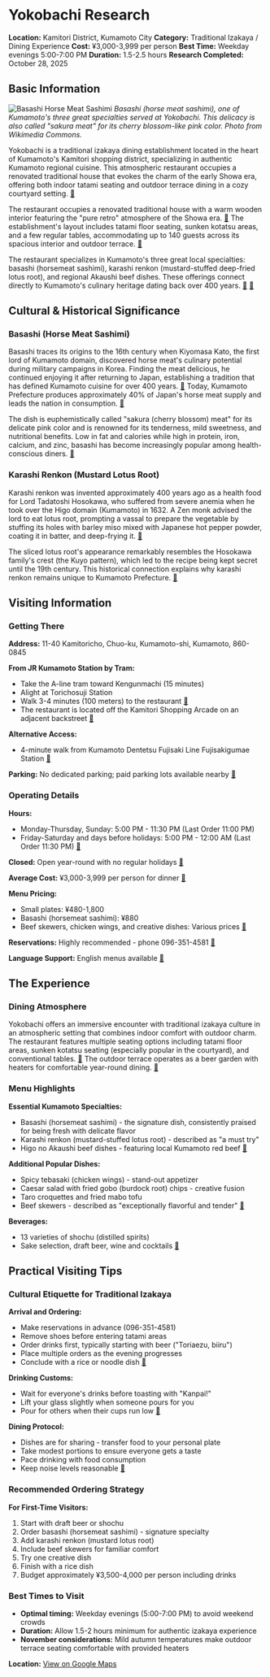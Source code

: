 # Yokobachi Research

**Location:** Kamitori District, Kumamoto City
**Category:** Traditional Izakaya / Dining Experience
**Cost:** ¥3,000-3,999 per person
**Best Time:** Weekday evenings 5:00-7:00 PM
**Duration:** 1.5-2.5 hours
**Research Completed:** October 28, 2025

## Basic Information

![Basashi Horse Meat Sashimi](https://upload.wikimedia.org/wikipedia/commons/c/c7/Horse_meat_sashimi_%2837856368771%29.jpg)
*Basashi (horse meat sashimi), one of Kumamoto's three great specialties served at Yokobachi. This delicacy is also called "sakura meat" for its cherry blossom-like pink color. Photo from Wikimedia Commons.*

Yokobachi is a traditional izakaya dining establishment located in the heart of Kumamoto's Kamitori shopping district, specializing in authentic Kumamoto regional cuisine. This atmospheric restaurant occupies a renovated traditional house that evokes the charm of the early Showa era, offering both indoor tatami seating and outdoor terrace dining in a cozy courtyard setting. [🔗](https://tabelog.com/en/kumamoto/A4301/A430101/43000069/)

The restaurant occupies a renovated traditional house with a warm wooden interior featuring the "pure retro" atmosphere of the Showa era. [🔗](https://japancheapo.com/restaurant/yokobachi-izakaya/) The establishment's layout includes tatami floor seating, sunken kotatsu areas, and a few regular tables, accommodating up to 140 guests across its spacious interior and outdoor terrace. [🔗](https://tabelog.com/en/kumamoto/A4301/A430101/43000069/)

The restaurant specializes in Kumamoto's three great local specialties: basashi (horsemeat sashimi), karashi renkon (mustard-stuffed deep-fried lotus root), and regional Akaushi beef dishes. These offerings connect directly to Kumamoto's culinary heritage dating back over 400 years. [🔗](https://voyapon.com/horse-sashimi/) [🔗](https://kumamoto.guide/en/foods/foods_04.html)

## Cultural & Historical Significance

### Basashi (Horse Meat Sashimi)

Basashi traces its origins to the 16th century when Kiyomasa Kato, the first lord of Kumamoto domain, discovered horse meat's culinary potential during military campaigns in Korea. Finding the meat delicious, he continued enjoying it after returning to Japan, establishing a tradition that has defined Kumamoto cuisine for over 400 years. [🔗](https://en.akumamoto.jp/archives/221190/) Today, Kumamoto Prefecture produces approximately 40% of Japan's horse meat supply and leads the nation in consumption. [🔗](https://japanbite.com/blogs/news/exploring-basashi-and-its-place-in-japanese-cuisine)

The dish is euphemistically called "sakura (cherry blossom) meat" for its delicate pink color and is renowned for its tenderness, mild sweetness, and nutritional benefits. Low in fat and calories while high in protein, iron, calcium, and zinc, basashi has become increasingly popular among health-conscious diners. [🔗](https://www.maff.go.jp/e/policies/market/k_ryouri/search_menu/4013/index.html)

### Karashi Renkon (Mustard Lotus Root)

Karashi renkon was invented approximately 400 years ago as a health food for Lord Tadatoshi Hosokawa, who suffered from severe anemia when he took over the Higo domain (Kumamoto) in 1632. A Zen monk advised the lord to eat lotus root, prompting a vassal to prepare the vegetable by stuffing its holes with barley miso mixed with Japanese hot pepper powder, coating it in batter, and deep-frying it. [🔗](https://www.maff.go.jp/e/policies/market/k_ryouri/search_menu/270/index.html)

The sliced lotus root's appearance remarkably resembles the Hosokawa family's crest (the Kuyo pattern), which led to the recipe being kept secret until the 19th century. This historical connection explains why karashi renkon remains unique to Kumamoto Prefecture. [🔗](https://kumamoto.guide/en/foods/foods_04.html)

## Visiting Information

### Getting There

**Address:** 11-40 Kamitoricho, Chuo-ku, Kumamoto-shi, Kumamoto, 860-0845

**From JR Kumamoto Station by Tram:**
- Take the A-line tram toward Kengunmachi (15 minutes)
- Alight at Torichosuji Station
- Walk 3-4 minutes (100 meters) to the restaurant [🔗](https://kumamoto-guide.jp/en/spots/detail/138)
- The restaurant is located off the Kamitori Shopping Arcade on an adjacent backstreet [🔗](https://savorjapan.com/contents/discover-oishii-japan/not-sure-where-to-eat-13-amazing-restaurants-and-izakaya-in-kumamoto)

**Alternative Access:**
- 4-minute walk from Kumamoto Dentetsu Fujisaki Line Fujisakigumae Station [🔗](https://kumamoto.guide/en/gurunavi-spots/detail/fbxs904)

**Parking:** No dedicated parking; paid parking lots available nearby [🔗](https://tabelog.com/en/kumamoto/A4301/A430101/43000069/)

### Operating Details

**Hours:**
- Monday-Thursday, Sunday: 5:00 PM - 11:30 PM (Last Order 11:00 PM)
- Friday-Saturday and days before holidays: 5:00 PM - 12:00 AM (Last Order 11:30 PM) [🔗](https://r.gnavi.co.jp/5kymcr950000/)

**Closed:** Open year-round with no regular holidays [🔗](https://www.hotpepper.jp/strJ000033503/)

**Average Cost:** ¥3,000-3,999 per person for dinner [🔗](https://tabelog.com/en/kumamoto/A4301/A430101/43000069/)

**Menu Pricing:**
- Small plates: ¥480-1,800
- Basashi (horsemeat sashimi): ¥880
- Beef skewers, chicken wings, and creative dishes: Various prices [🔗](https://japancheapo.com/restaurant/yokobachi-izakaya/)

**Reservations:** Highly recommended - phone 096-351-4581 [🔗](https://kumamoto.guide/en/gurunavi-spots/detail/fbxs904)

**Language Support:** English menus available [🔗](https://savorjapan.com/contents/discover-oishii-japan/not-sure-where-to-eat-13-amazing-restaurants-and-izakaya-in-kumamoto)

## The Experience

### Dining Atmosphere

Yokobachi offers an immersive encounter with traditional izakaya culture in an atmospheric setting that combines indoor comfort with outdoor charm. The restaurant features multiple seating options including tatami floor areas, sunken kotatsu seating (especially popular in the courtyard), and conventional tables. [🔗](https://tabelog.com/en/kumamoto/A4301/A430101/43000069/) The outdoor terrace operates as a beer garden with heaters for comfortable year-round dining. [🔗](https://wanderlog.com/list/geoCategory/2644/best-asian-food-in-kumamoto)

### Menu Highlights

**Essential Kumamoto Specialties:**
- Basashi (horsemeat sashimi) - the signature dish, consistently praised for being fresh with delicate flavor
- Karashi renkon (mustard-stuffed lotus root) - described as "a must try"
- Higo no Akaushi beef dishes - featuring local Kumamoto red beef [🔗](https://savorjapan.com/contents/discover-oishii-japan/not-sure-where-to-eat-13-amazing-restaurants-and-izakaya-in-kumamoto)

**Additional Popular Dishes:**
- Spicy tebasaki (chicken wings) - stand-out appetizer
- Caesar salad with fried gobo (burdock root) chips - creative fusion
- Taro croquettes and fried mabo tofu
- Beef skewers - described as "exceptionally flavorful and tender" [🔗](https://japancheapo.com/restaurant/yokobachi-izakaya/)

**Beverages:**
- 13 varieties of shochu (distilled spirits)
- Sake selection, draft beer, wine and cocktails [🔗](https://tabelog.com/en/kumamoto/A4301/A430101/43000069/)

## Practical Visiting Tips

### Cultural Etiquette for Traditional Izakaya

**Arrival and Ordering:**
- Make reservations in advance (096-351-4581)
- Remove shoes before entering tatami areas
- Order drinks first, typically starting with beer ("Toriaezu, biiru")
- Place multiple orders as the evening progresses
- Conclude with a rice or noodle dish [🔗](https://savorjapan.com/contents/discover-oishii-japan/a-guide-to-manners-and-etiquette-at-izakaya)

**Drinking Customs:**
- Wait for everyone's drinks before toasting with "Kanpai!"
- Lift your glass slightly when someone pours for you
- Pour for others when their cups run low [🔗](https://www.byfood.com/blog/izakaya-etiquette-p-789)

**Dining Protocol:**
- Dishes are for sharing - transfer food to your personal plate
- Take modest portions to ensure everyone gets a taste
- Pace drinking with food consumption
- Keep noise levels reasonable [🔗](https://savorjapan.com/contents/discover-oishii-japan/a-guide-to-manners-and-etiquette-at-izakaya)

### Recommended Ordering Strategy

**For First-Time Visitors:**
1. Start with draft beer or shochu
2. Order basashi (horsemeat sashimi) - signature specialty
3. Add karashi renkon (mustard lotus root)
4. Include beef skewers for familiar comfort
5. Try one creative dish
6. Finish with a rice dish
7. Budget approximately ¥3,500-4,000 per person including drinks

### Best Times to Visit

- **Optimal timing:** Weekday evenings (5:00-7:00 PM) to avoid weekend crowds
- **Duration:** Allow 1.5-2 hours minimum for authentic izakaya experience
- **November considerations:** Mild autumn temperatures make outdoor terrace seating comfortable with provided heaters

**Location:** [View on Google Maps](https://maps.google.com/maps?q=32.8059,130.6918)
